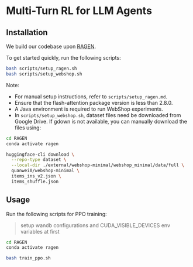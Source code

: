 # Multi-Turn RL for LLM Agents

## Installation

We build our codebase upon [RAGEN](https://github.com/RAGEN-AI/RAGEN).

To get started quickly, run the following scripts:
```bash
bash scripts/setup_ragen.sh
bash scripts/setup_webshop.sh
```

Note:
- For manual setup instructions, refer to `scripts/setup_ragen.md`.
- Ensure that the flash-attention package version is less than 2.8.0.
- A Java environment is required to run WebShop experiments.
- In `scripts/setup_webshop.sh`, dataset files need be downloaded from Google Drive. If gdown is not available, you can manually download the files using:

```bash
cd RAGEN
conda activate ragen

huggingface-cli download \
  --repo-type dataset \
  --local-dir ./external/webshop-minimal/webshop_minimal/data/full \
  quanwei0/webshop-minimal \
  items_ins_v2.json \
  items_shuffle.json
```


## Usage

Run the following scripts for PPO training:

> setup wandb configurations and CUDA_VISIBLE_DEVICES env variables at first 

```bash
cd RAGEN
conda activate ragen

bash train_ppo.sh
```